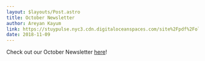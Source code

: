 ```yaml
---
layout: $layouts/Post.astro
title: October Newsletter
author: Areyan Kayum
link: https://stuypulse.nyc3.cdn.digitaloceanspaces.com/site%2Fpdf%2Fold_pdfs%2F2018_october.pdf
date: 2018-11-09
---
```

Check out our October Newsletter [here](https://stuypulse.nyc3.cdn.digitaloceanspaces.com/site%2Fpdf%2Fold_pdfs%2F2018_october.pdf)!
